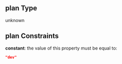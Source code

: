 ## plan Type

unknown

## plan Constraints

**constant**: the value of this property must be equal to:

```json
"dev"
```
